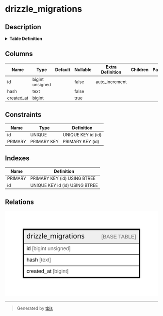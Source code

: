 # drizzle_migrations

## Description

<details>
<summary><strong>Table Definition</strong></summary>

```sql
CREATE TABLE `drizzle_migrations` (
  `id` bigint unsigned NOT NULL AUTO_INCREMENT,
  `hash` text COLLATE utf8mb4_unicode_ci NOT NULL,
  `created_at` bigint DEFAULT NULL,
  PRIMARY KEY (`id`),
  UNIQUE KEY `id` (`id`)
) ENGINE=InnoDB AUTO_INCREMENT=[Redacted by tbls] DEFAULT CHARSET=utf8mb4 COLLATE=utf8mb4_unicode_ci
```

</details>

## Columns

| Name | Type | Default | Nullable | Extra Definition | Children | Parents | Comment |
| ---- | ---- | ------- | -------- | ---------------- | -------- | ------- | ------- |
| id | bigint unsigned |  | false | auto_increment |  |  |  |
| hash | text |  | false |  |  |  |  |
| created_at | bigint |  | true |  |  |  |  |

## Constraints

| Name | Type | Definition |
| ---- | ---- | ---------- |
| id | UNIQUE | UNIQUE KEY id (id) |
| PRIMARY | PRIMARY KEY | PRIMARY KEY (id) |

## Indexes

| Name | Definition |
| ---- | ---------- |
| PRIMARY | PRIMARY KEY (id) USING BTREE |
| id | UNIQUE KEY id (id) USING BTREE |

## Relations

![er](drizzle_migrations.svg)

---

> Generated by [tbls](https://github.com/k1LoW/tbls)
